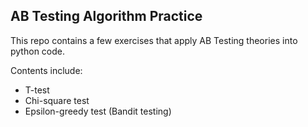 ## AB Testing Algorithm Practice

This repo contains a few exercises that apply AB Testing theories into python code.

Contents include:
- T-test
- Chi-square test
- Epsilon-greedy test (Bandit testing)

